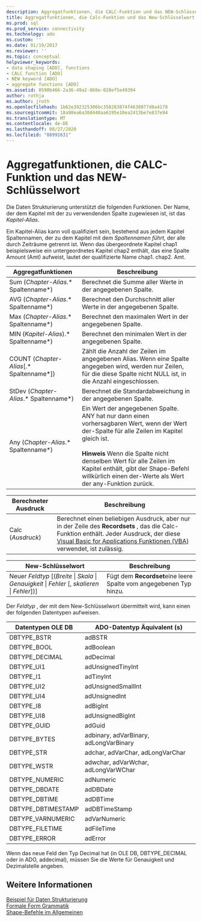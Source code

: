 ```yaml
---
description: Aggregatfunktionen, die CALC-Funktion und das NEW-Schlüsselwort
title: Aggregatfunktionen, die Calc-Funktion und das New-Schlüsselwort | Microsoft-Dokumentation
ms.prod: sql
ms.prod_service: connectivity
ms.technology: ado
ms.custom: ''
ms.date: 01/19/2017
ms.reviewer: ''
ms.topic: conceptual
helpviewer_keywords:
- data shaping [ADO], functions
- CALC function [ADO]
- NEW keyword [ADO]
- aggregate functions [ADO]
ms.assetid: 0590b466-2a36-49a2-868e-028ef5e49394
author: rothja
ms.author: jroth
ms.openlocfilehash: 1b62e392325306bc358283874f4638077d8a4178
ms.sourcegitcommit: 18a98ea6a30d448aa6195e10ea2413be7e837e94
ms.translationtype: MT
ms.contentlocale: de-DE
ms.lasthandoff: 08/27/2020
ms.locfileid: "88991631"
---
```

# <a name="aggregate-functions-the-calc-function-and-the-new-keyword"></a>Aggregatfunktionen, die CALC-Funktion und das NEW-Schlüsselwort
Die Daten Strukturierung unterstützt die folgenden Funktionen. Der Name, der dem Kapitel mit der zu verwendenden Spalte zugewiesen ist, ist das *Kapitel-Alias*.  
  
 Ein Kapitel-Alias kann voll qualifiziert sein, bestehend aus jedem Kapitel Spaltennamen, der zu dem Kapitel mit dem *Spaltennamen führt,* der alle durch Zeiträume getrennt ist. Wenn das übergeordnete Kapitel chap1 beispielsweise ein untergeordnetes Kapitel chap2 enthält, das eine Spalte Amount (Amt) aufweist, lautet der qualifizierte Name chap1. chap2. Amt.  
  
|Aggregatfunktionen|Beschreibung|  
|-------------------------|-----------------|  
|Sum (*Chapter-Alias*.* Spaltenname*)|Berechnet die Summe aller Werte in der angegebenen Spalte.|  
|AVG (*Chapter-Alias*.* Spaltenname*)|Berechnet den Durchschnitt aller Werte in der angegebenen Spalte.|  
|Max (*Chapter-Alias*.* Spaltenname*)|Berechnet den maximalen Wert in der angegebenen Spalte.|  
|MIN (*Kapitel-Alias*).* Spaltenname*)|Berechnet den minimalen Wert in der angegebenen Spalte.|  
|COUNT (*Chapter-Alias*[.* Spaltenname*])|Zählt die Anzahl der Zeilen im angegebenen Alias. Wenn eine Spalte angegeben wird, werden nur Zeilen, für die diese Spalte nicht NULL ist, in die Anzahl eingeschlossen.|  
|StDev (*Chapter-Alias*.* Spaltenname*)|Berechnet die Standardabweichung in der angegebenen Spalte.|  
|Any (*Chapter-Alias*.* Spaltenname*)|Ein Wert der angegebenen Spalte. ANY hat nur dann einen vorhersagbaren Wert, wenn der Wert der-Spalte für alle Zeilen im Kapitel gleich ist.<br /><br /> **Hinweis** Wenn die Spalte nicht denselben Wert für alle Zeilen im Kapitel enthält, gibt der Shape-Befehl willkürlich einen der-Werte als Wert der any-Funktion zurück.|  
  
|Berechneter Ausdruck|Beschreibung|  
|---------------------------|-----------------|  
|Calc (*Ausdruck*)|Berechnet einen beliebigen Ausdruck, aber nur in der Zeile des **Recordsets** , das die Calc-Funktion enthält. Jeder Ausdruck, der diese [Visual Basic for Applications Funktionen (VBA)](./visual-basic-for-applications-functions.md) verwendet, ist zulässig.|  
  
|New-Schlüsselwort|Beschreibung|  
|-----------------|-----------------|  
|Neuer *Feldtyp* [(*Breite* &#124; *Skala* &#124; *Genauigkeit* &#124; *Fehler* [, *skalieren* &#124; *Fehler*])]|Fügt dem **Recordset**eine leere Spalte vom angegebenen Typ hinzu.|  
  
 Der *Feldtyp* , der mit dem New-Schlüsselwort übermittelt wird, kann einen der folgenden Datentypen aufweisen.  
  
|Datentypen OLE DB|ADO-Datentyp Äquivalent (s)|  
|-----------------------|-----------------------------------|  
|DBTYPE_BSTR|adBSTR|  
|DBTYPE_BOOL|adBoolean|  
|DBTYPE_DECIMAL|adDecimal|  
|DBTYPE_UI1|adUnsignedTinyInt|  
|DBTYPE_I1|adTinyInt|  
|DBTYPE_UI2|adUnsignedSmallInt|  
|DBTYPE_UI4|adUnsignedInt|  
|DBTYPE_I8|adBigInt|  
|DBTYPE_UI8|adUnsignedBigInt|  
|DBTYPE_GUID|adGuid|  
|DBTYPE_BYTES|adbinary, adVarBinary, adLongVarBinary|  
|DBTYPE_STR|adchar, adVarChar, adLongVarChar|  
|DBTYPE_WSTR|adwchar, adVarWchar, adLongVarWChar|  
|DBTYPE_NUMERIC|adNumeric|  
|DBTYPE_DBDATE|adDBDate|  
|DBTYPE_DBTIME|adDBTime|  
|DBTYPE_DBTIMESTAMP|adDBTimeStamp|  
|DBTYPE_VARNUMERIC|adVarNumeric|  
|DBTYPE_FILETIME|adFileTime|  
|DBTYPE_ERROR|adError|  
  
 Wenn das neue Feld den Typ Decimal hat (in OLE DB, DBTYPE_DECIMAL oder in ADO, addecimal), müssen Sie die Werte für Genauigkeit und Dezimalstelle angeben.  
  
## <a name="see-also"></a>Weitere Informationen  
 [Beispiel für Daten Strukturierung](./data-shaping-example.md)   
 [Formale Form Grammatik](./formal-shape-grammar.md)   
 [Shape-Befehle im Allgemeinen](./shape-commands-in-general.md)